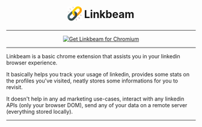 <h1 align="center">
	<sub>
		<img src="https://github.com/TafsirGna/LinkBeam/blob/main/chrome-extension/src/assets/app_logo.png" height="38" width="38">
	</sub>
	Linkbeam
</h1>

***

<p align="center">
	<a href="https://chrome.google.com/webstore/detail/ublock-origin/cjpalhdlnbpafiamejdnhcphjbkeiagm"><img src="https://user-images.githubusercontent.com/585534/107280622-91a8ea80-6a26-11eb-8d07-77c548b28665.png" alt="Get Linkbeam for Chromium"></a>
</p>

***

Linkbeam is a basic chrome extension that assists you in your linkedin browser experience. 

It basically helps you track your usage of linkedin, provides some stats on the profiles you've visited, neatly stores some informations for you to revisit.

It doesn't help in any ad marketing use-cases, interact with any linkedin APIs (only your browser DOM), send any of your data on a remote server (everything stored locally).

***